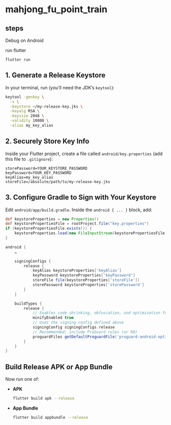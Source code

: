 # mahjong_fu_point_train

## steps
Debug on Android

run flutter
```
flutter run
```

## 1. Generate a Release Keystore

In your terminal, run (you’ll need the JDK’s `keytool`):

```bash
keytool -genkey \
  -v \
  -keystore ~/my-release-key.jks \
  -keyalg RSA \
  -keysize 2048 \
  -validity 10000 \
  -alias my_key_alias
```

## 2. Securely Store Key Info

Inside your Flutter project, create a file called `android/key.properties` (add this file to `.gitignore`):

```properties
storePassword=YOUR_KEYSTORE_PASSWORD
keyPassword=YOUR_KEY_PASSWORD
keyAlias=my_key_alias
storeFile=/absolute/path/to/my-release-key.jks
```

## 3. Configure Gradle to Sign with Your Keystore

Edit `android/app/build.gradle`. Inside the `android { ... }` block, add:

```groovy
def keystoreProperties = new Properties()
def keystorePropertiesFile = rootProject.file("key.properties")
if (keystorePropertiesFile.exists()) {
    keystoreProperties.load(new FileInputStream(keystorePropertiesFile))
}

android {
    …

    signingConfigs {
        release {
            keyAlias keystoreProperties['keyAlias']
            keyPassword keystoreProperties['keyPassword']
            storeFile file(keystoreProperties['storeFile'])
            storePassword keystoreProperties['storePassword']
        }
    }

    buildTypes {
        release {
            // Enables code shrinking, obfuscation, and optimization for release builds
            minifyEnabled true
            // Uses the signing config defined above
            signingConfig signingConfigs.release
            // Recommended: include ProGuard rules (or R8)
            proguardFiles getDefaultProguardFile('proguard-android-optimize.txt'), 'proguard-rules.pro'
        }
    }
}
```

## Build Release APK or App Bundle

Now run one of:

* **APK**

  ```bash
  flutter build apk --release
  ```
* **App Bundle**

  ```bash
  flutter build appbundle --release
  ```